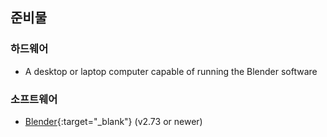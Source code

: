 ## 준비물

### 하드웨어

+ A desktop or laptop computer capable of running the Blender software

### 소프트웨어

+ [Blender](https://www.blender.org/download/){:target="_blank"} (v2.73 or newer)